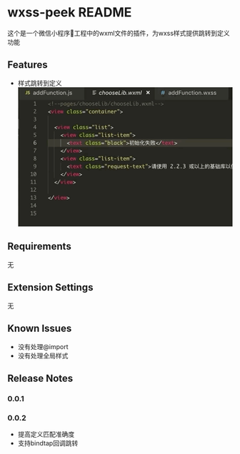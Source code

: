 # wxss-peek README

这个是一个微信小程序工程中的wxml文件的插件，为wxss样式提供跳转到定义功能

## Features

* 样式跳转到定义
![feature](images/feature.gif)

## Requirements
无

## Extension Settings
无


## Known Issues

* 没有处理@import
* 没有处理全局样式

## Release Notes

### 0.0.1

### 0.0.2
* 提高定义匹配准确度
* 支持bindtap回调跳转


